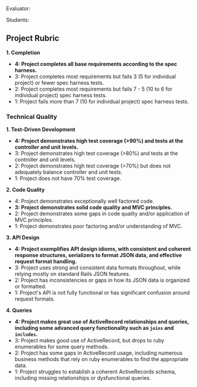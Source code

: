 Evaluator:

Students:


## Project Rubric

**1. Completion**

* **4: Project completes all base requirements according to the spec harness.**
* 3: Project completes most requirements but fails 3 (5 for individual project) or fewer spec harness tests.
* 2: Project completes most requirements but fails 7 - 5 (10 to 6 for individual project) spec harness tests.
* 1: Project fails more than 7 (10 for individual project) spec harness tests.

### Technical Quality

**1. Test-Driven Development**

* **4: Project demonstrates high test coverage (>90%) and tests at the controller and unit levels.**
* 3: Project demonstrates high test coverage (>80%) and tests at the controller and unit levels.
* 2: Project demonstrates high test coverage (>70%) but does not adequately balance controller and unit tests.
* 1: Project does not have 70% test coverage.

**2. Code Quality**

* 4: Project demonstrates exceptionally well factored code.
* **3: Project demonstrates solid code quality and MVC principles.**
* 2: Project demonstrates some gaps in code quality and/or application of MVC principles.
* 1: Project demonstrates poor factoring and/or understanding of MVC.

**3. API Design**

* **4: Project exemplifies API design idioms, with consistent and coherent response structures, serializers to format JSON data, and effective request format handling.**
* 3: Project uses strong and consistent data formats throughout, while relying mostly on standard Rails JSON features.
* 2: Project has inconsistencies or gaps in how its JSON data is organized or formatted.
* 1: Project's API is not fully functional or has significant confusion around request formats.

**4. Queries**

* **4: Project makes great use of ActiveRecord relationships and queries, including some advanced query functionality such as `joins` and `includes`.**
* 3: Project makes good use of ActiveRecord, but drops to ruby enumerables for some query methods.
* 2: Project has some gaps in ActiveRecord usage, including numerous business methods that rely on ruby enumerables to find the appropriate data.
* 1: Project struggles to establish a coherent ActiveRecords schema, including missing relationships or dysfunctional queries.
